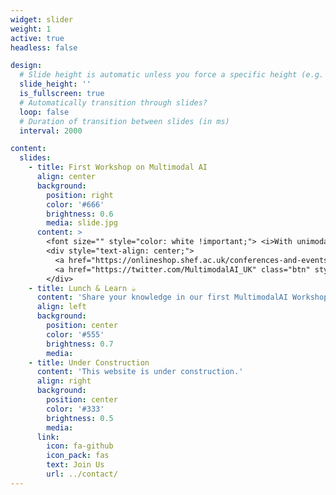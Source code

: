 ```yaml
---
widget: slider
weight: 1
active: true
headless: false

design:
  # Slide height is automatic unless you force a specific height (e.g. '400px')
  slide_height: ''
  is_fullscreen: true
  # Automatically transition through slides?
  loop: false
  # Duration of transition between slides (in ms)
  interval: 2000

content:
  slides:
    - title: First Workshop on Multimodal AI
      align: center
      background:
        position: right
        color: '#666'
        brightness: 0.6
        media: slide.jpg
      content: >
        <font size="" style="color: white !important;"> <i>With unimodal AI maturing, what new doors will multimodal AI open for us? </i></font> <br> <font size="3" style="color: white !important;">27th June 2023, Sheffield S10 3ED
        <div style="text-align: center;">
          <a href="https://onlineshop.shef.ac.uk/conferences-and-events/faculty-of-engineering/faculty-of-engineering/first-workshop-on-multimodal-ai" class="btn" style="margin: 5px; background-color: white !important; color: purple !important;"><i class="fas fa-pen"></i> Register Now</a>
          <a href="https://twitter.com/MultimodalAI_UK" class="btn" style="margin: 5px; background-color: white !important; color: purple !important;"><i class="fab fa-twitter"></i> Follow Us</a>
        </div>
    - title: Lunch & Learn ☕️
      content: 'Share your knowledge in our first MultimodalAI Workshop and explore exciting new topics together!'
      align: left
      background:
        position: center
        color: '#555'
        brightness: 0.7
        media:
    - title: Under Construction
      content: 'This website is under construction.'
      align: right
      background:
        position: center
        color: '#333'
        brightness: 0.5
        media:
      link:
        icon: fa-github
        icon_pack: fas
        text: Join Us
        url: ../contact/
---
```

